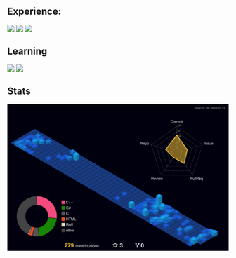 ## Experience:

![](https://img.shields.io/badge/-C-%23A8B9CC)
![](https://img.shields.io/badge/-C++-informational?style=flat&color=00599C)
![](https://img.shields.io/badge/-C%23-%23239120)

## Learning

![](https://img.shields.io/badge/-Pascal-%23FFDC0F)
![](https://img.shields.io/badge/-6502%20ASM-%2326689A)

## Stats
![](./profile-3d-contrib/profile-night-view.svg)
